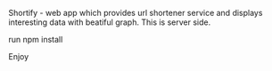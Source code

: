 Shortify - web app which provides url shortener service and displays interesting data with beatiful graph. This is server side.

run npm install

Enjoy
